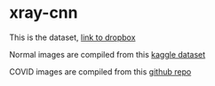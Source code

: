 # xray-cnn

This is the dataset, [link to dropbox](https://www.dropbox.com/scl/fi/8jafvmu9s23e3bpmaou3c/CovidDataset-20200427T133042Z-001.zip?rlkey=p1slfgi51d7cmi5161ixvicmq&e=2&file_subpath=%2FCovidDataset%2FTrain%2FCovid&dl=0)

Normal images are compiled from this [kaggle dataset](https://www.kaggle.com/datasets/paultimothymooney/chest-xray-pneumonia)

COVID images are compiled from this [github repo](https://github.com/ieee8023/covid-chestxray-dataset)


